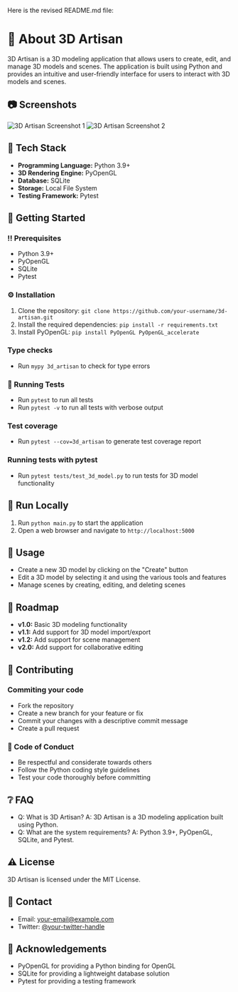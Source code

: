 Here is the revised README.md file:

**🌟 About 3D Artisan**
=============================

3D Artisan is a 3D modeling application that allows users to create, edit, and manage 3D models and scenes. The application is built using Python and provides an intuitive and user-friendly interface for users to interact with 3D models and scenes.

**📷 Screenshots**
---------------

![3D Artisan Screenshot 1](screenshots/screenshot1.png)
![3D Artisan Screenshot 2](screenshots/screenshot2.png)

**👾 Tech Stack**
--------------

* **Programming Language:** Python 3.9+
* **3D Rendering Engine:** PyOpenGL
* **Database:** SQLite
* **Storage:** Local File System
* **Testing Framework:** Pytest

**🧰 Getting Started**
-------------------

### ‼️ Prerequisites

* Python 3.9+
* PyOpenGL
* SQLite
* Pytest

### ⚙️ Installation

1. Clone the repository: `git clone https://github.com/your-username/3d-artisan.git`
2. Install the required dependencies: `pip install -r requirements.txt`
3. Install PyOpenGL: `pip install PyOpenGL PyOpenGL_accelerate`

### Type checks

* Run `mypy 3d_artisan` to check for type errors

### 🧪 Running Tests

* Run `pytest` to run all tests
* Run `pytest -v` to run all tests with verbose output

### Test coverage

* Run `pytest --cov=3d_artisan` to generate test coverage report

### Running tests with pytest

* Run `pytest tests/test_3d_model.py` to run tests for 3D model functionality

**🏃 Run Locally**
-----------------

1. Run `python main.py` to start the application
2. Open a web browser and navigate to `http://localhost:5000`

**👀 Usage**
-----------

* Create a new 3D model by clicking on the "Create" button
* Edit a 3D model by selecting it and using the various tools and features
* Manage scenes by creating, editing, and deleting scenes

**🧭 Roadmap**
-------------

* **v1.0:** Basic 3D modeling functionality
* **v1.1:** Add support for 3D model import/export
* **v1.2:** Add support for scene management
* **v2.0:** Add support for collaborative editing

**👋 Contributing**
------------------

### Commiting your code

* Fork the repository
* Create a new branch for your feature or fix
* Commit your changes with a descriptive commit message
* Create a pull request

### 📜 Code of Conduct

* Be respectful and considerate towards others
* Follow the Python coding style guidelines
* Test your code thoroughly before committing

**❔ FAQ**
---------

* Q: What is 3D Artisan?
A: 3D Artisan is a 3D modeling application built using Python.
* Q: What are the system requirements?
A: Python 3.9+, PyOpenGL, SQLite, and Pytest.

**⚠️ License**
-------------

3D Artisan is licensed under the MIT License.

**🤝 Contact**
--------------

* Email: [your-email@example.com](mailto:your-email@example.com)
* Twitter: [@your-twitter-handle](https://twitter.com/your-twitter-handle)

**💎 Acknowledgements**
---------------------

* PyOpenGL for providing a Python binding for OpenGL
* SQLite for providing a lightweight database solution
* Pytest for providing a testing framework
